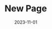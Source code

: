---
title: "New Page"
layout: layouts/base.njk
eleventyNavigation:
  key: "New Page"
  order: 10
  parent: Archive
date: 2023-11-01
---